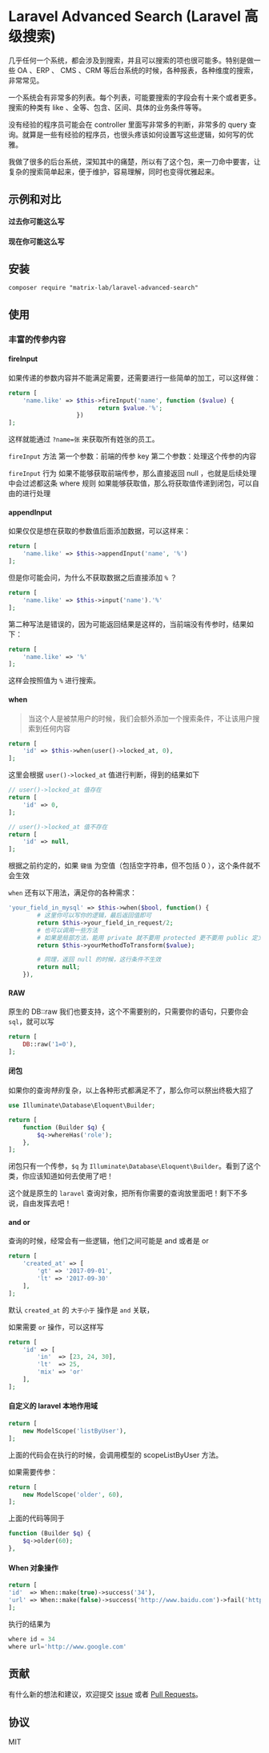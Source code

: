 # Laravel Advanced Search (Laravel 高级搜索)

几乎任何一个系统，都会涉及到搜索，并且可以搜索的项也很可能多。特别是做一些 OA 、ERP 、 CMS 、CRM 等后台系统的时候，各种报表，各种维度的搜索，非常常见。

一个系统会有非常多的列表。每个列表，可能要搜索的字段会有十来个或者更多。搜索的种类有 like 、全等、包含、区间、具体的业务条件等等。

没有经验的程序员可能会在 controller 里面写非常多的判断，非常多的 query 查询。就算是一些有经验的程序员，也很头疼该如何设置写这些逻辑，如何写的优雅。

我做了很多的后台系统，深知其中的痛楚，所以有了这个包，来一刀命中要害，让复杂的搜索简单起来，便于维护，容易理解，同时也变得优雅起来。

## 示例和对比



#### 过去你可能这么写

#### 现在你可能这么写

## 安装

`composer require "matrix-lab/laravel-advanced-search"`

## 使用

### 丰富的传参内容

#### fireInput
如果传递的参数内容并不能满足需要，还需要进行一些简单的加工，可以这样做：

```php
return [
	'name.like' => $this->fireInput('name', function ($value) {
						 return $value.'%';
				   })
];
```

这样就能通过 `?name=张` 来获取所有姓张的员工。

`fireInput` 方法
 第一个参数：前端的传参 key
 第二个参数：处理这个传参的内容
 
`fireInput` 行为
如果不能够获取前端传参，那么直接返回 null ，也就是后续处理中会过滤都这条 where 规则
如果能够获取值，那么将获取值传递到闭包，可以自由的进行处理

#### appendInput

如果仅仅是想在获取的参数值后面添加数据，可以这样来：

```php
return [
	'name.like' => $this->appendInput('name', '%')
];
```

但是你可能会问，为什么不获取数据之后直接添加 `%` ？

```php
return [
	'name.like' => $this->input('name').'%'
];
```

第二种写法是错误的，因为可能返回结果是这样的，当前端没有传参时，结果如下：

```php
return [
	'name.like' => '%'
];
```

这样会按照值为 `%` 进行搜索。

#### when

>当这个人是被禁用户的时候，我们会额外添加一个搜索条件，不让该用户搜索到任何内容

```php
return [
    'id' => $this->when(user()->locked_at, 0),
];
```

这里会根据 `user()->locked_at` 值进行判断，得到的结果如下

```php
// user()->locked_at 值存在
return [
    'id' => 0,
];

// user()->locked_at 值不存在
return [
    'id' => null,
];
```

根据之前约定的，如果 `键值` 为空值（包括空字符串，但不包括 0 ），这个条件就不会生效

`when` 还有以下用法，满足你的各种需求：
```php
'your_field_in_mysql' => $this->when($bool, function() {
        # 这里你可以写你的逻辑，最后返回值即可
        return $this->your_field_in_request/2;
        # 也可以调用一些方法
        # 如果是局部方法，能用 private 就不要用 protected 更不要用 public 定义
        return $this->yourMethodToTransform($value);

        # 同理，返回 null 的时候，这行条件不生效
        return null;
    }),
```

#### RAW

原生的 DB::raw 我们也要支持，这个不需要别的，只需要你的语句，只要你会 `sql`，就可以写

```php
return [
    DB::raw('1=0'),
];
```

#### 闭包

如果你的查询*特别*复杂，以上各种形式都满足不了，那么你可以祭出终极大招了

```php
use Illuminate\Database\Eloquent\Builder;

return [
    function (Builder $q) {
        $q->whereHas('role');
    },
];
```

闭包只有一个传参，`$q` 为 `Illuminate\Database\Eloquent\Builder`。看到了这个类，你应该知道如何去使用了吧！

这个就是原生的 `laravel` 查询对象，把所有你需要的查询放里面吧！剩下不多说，自由发挥去吧！

#### and or

查询的时候，经常会有一些逻辑，他们之间可能是 and 或者是 or

```php
return [
    'created_at' => [
        'gt' => '2017-09-01',
        'lt' => '2017-09-30'
    ],
];
```

默认 `created_at` 的 `大于小于` 操作是 `and` 关联，

如果需要 `or` 操作，可以这样写

```php
return [
    'id' => [
        'in'  => [23, 24, 30],
        'lt'  => 25,
        'mix' => 'or'
    ],
];
```


#### 自定义的 laravel 本地作用域

```php
return [
    new ModelScope('listByUser'),
];
```

上面的代码会在执行的时候，会调用模型的 scopeListByUser 方法。

如果需要传参：

```php
return [
    new ModelScope('older', 60),
];
```

上面的代码等同于

```php
function (Builder $q) {
    $q->older(60);
},
```

#### When 对象操作

```php
return [
'id'  => When::make(true)->success('34'),
'url' => When::make(false)->success('http://www.baidu.com')->fail('http://www.google.com'),
];
```

执行的结果为
```php
where id = 34
where url='http://www.google.com'
```

## 贡献

有什么新的想法和建议，欢迎提交 [issue](https://github.com/matrix-lab/laravel-advanced-search/issues) 或者 [Pull Requests](https://github.com/matrix-lab/laravel-advanced-search/pulls)。

## 协议

MIT

